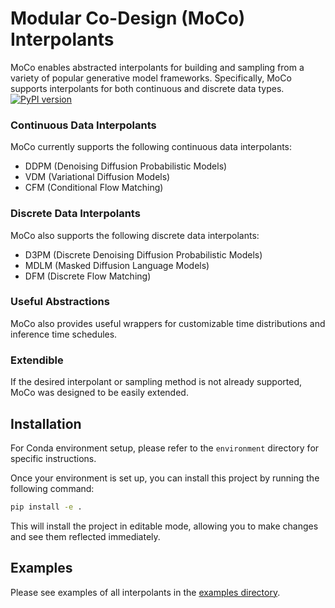 # Modular Co-Design (MoCo) Interpolants

MoCo enables abstracted interpolants for building and sampling from a variety of popular generative model frameworks. Specifically, MoCo supports interpolants for both continuous and discrete data types.
[![PyPI version](https://badge.fury.io/py/bionemo-moco.svg)](https://pypi.org/project/bionemo-moco/)

### Continuous Data Interpolants
MoCo currently supports the following continuous data interpolants:
- DDPM (Denoising Diffusion Probabilistic Models)
- VDM (Variational Diffusion Models)
- CFM (Conditional Flow Matching)

### Discrete Data Interpolants
MoCo also supports the following discrete data interpolants:
- D3PM (Discrete Denoising Diffusion Probabilistic Models)
- MDLM (Masked Diffusion Language Models)
- DFM (Discrete Flow Matching)

### Useful Abstractions
MoCo also provides useful wrappers for customizable time distributions and inference time schedules.

### Extendible
If the desired interpolant or sampling method is not already supported, MoCo was designed to be easily extended.

## Installation
 For Conda environment setup, please refer to the `environment` directory for specific instructions.

Once your environment is set up, you can install this project by running the following command:

```bash
pip install -e .
```
This will install the project in editable mode, allowing you to make changes and see them reflected immediately.

## Examples
Please see examples of all interpolants in the [examples directory](https://github.com/NVIDIA/bionemo-framework/tree/main/sub-packages/bionemo-moco/examples).
